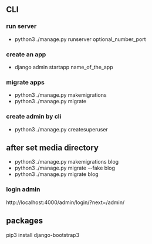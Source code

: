 ## CLI

### run server
- python3 ./manage.py runserver optional_number_port
### create an app
- django admin startapp name_of_the_app
### migrate apps
- python3 ./manage.py makemigrations
- python3 ./manage.py migrate

### create admin by cli
- python3 ./manage.py createsuperuser

## after set media directory

- python3 ./manage.py makemigrations blog
- python3 ./manage.py migrate --fake blog
- python3 ./manage.py migrate blog

### login admin
http://localhost:4000/admin/login/?next=/admin/

## packages
pip3 install django-bootstrap3